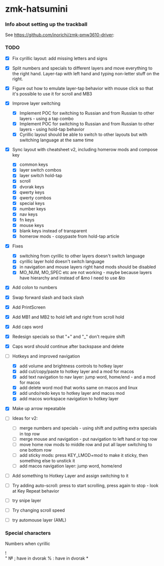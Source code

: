 # zmk-hatsumini

### Info about setting up the trackball

See https://github.com/inorichi/zmk-pmw3610-driver:


### TODO
- [x] Fix cyrillic layout: add missing letters and signs
- [x] Split numbers and specials to different layers and move everything to the right hand. Layer-tap with left hand and typing non-letter stuff on the right.
- [x] Figure out how to emulate layer-tap behavior with mouse click so that it's possible to use it for scroll and MB3
- [x] Improve layer switching
    - [x] Implement POC for switching to Russian and from Russian to other layers - using a tap combo
    - [x] Implement POC for switching to Russian and from Russian to other layers - using hold-tap behavior
    - [x] Cyrillic layout should be able to switch to other layouts but with switching language at the same time
- [x] Sync layout with cheatsheet v2, including homerow mods and compose key
    - [x] common keys
    - [x] layer switch combos
    - [x] layer switch hold-tap
    - [x] scroll
    - [x] dvorak keys
    - [x] qwerty keys
    - [x] qwerty combos
    - [x] special keys
    - [x] number keys
    - [x] nav keys
    - [x] fn keys
    - [x] mouse keys
    - [x] blank keys instead of transparent
    - [x] homerow mods - copypaste from hold-tap article
- [x] Fixes
    - [x] switching from cyrillic to other layers doesn't switch language
    - [x] cyrillic layer hold doesn't switch language
    - [x] in navigation and mouse layers right hand mods should be disabled
    - [x] MO_NUM, MO_SPEC etc are not working - maybe because layers have hierarchy and instead of &mo I need to use &to
- [x] Add colon to numbers
- [x] Swap forward slash and back slash
- [x] Add PrintScreen
- [x] Add MB1 and MB2 to hold left and right from scroll hold
- [x] Add caps word
- [x] Redesign specials so that "+" and "_" don't require shift
- [x] Caps word should continue after backspase and delete
- [ ] Hotkeys and improved navigation
    - [x] add volume and brightness controls to hotkey layer
    - [x] add cut/copy/paste to hotkey layer and a mod for macos
    - [x] add text navigation to nav layer: jump word, home/end - and a mod for macos
    - [x] add delete word mod that works same on macos and linux
    - [x] add undo/redo keys to hotkey layer and macos mod
    - [x] add macos workspace navigation to hotkey layer
- [x] Make up arrow repeatable
- [ ] Ideas for v2:
    - [ ] merge numbers and specials - using shift and putting extra specials in top row
    - [ ] merge mouse and navigation - put navigation to left hand or top row
    - [ ] move home row mods to middle row and put all layer switching to one bottom row
    - [ ] add sticky mods: press KEY_LMOD+mod to make it sticky, then something else to unstick it
    - [ ] add macos navigation layer: jump word, home/end
- [ ] Add something to Hotkey Layer and assign switching to it
- [ ] Try adding auto-scroll: press to start scrolling, press again to stop - look at Key Repeat behavior
- [ ] try snipe layer
- [ ] Try changing scroll speed
- [ ] try automouse layer (AML)


### Special characters
Numbers when cyrillic

!   
"
№
;   have in dvorak
%
:   have in dvorak
*
